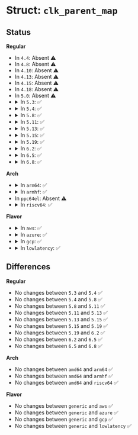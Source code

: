 # Struct: <code>clk_parent_map</code>

## Status
<b>Regular</b>
<ul>
<li>
In <code>4.4</code>: Absent ⚠️
</li>
<li>
In <code>4.8</code>: Absent ⚠️
</li>
<li>
In <code>4.10</code>: Absent ⚠️
</li>
<li>
In <code>4.13</code>: Absent ⚠️
</li>
<li>
In <code>4.15</code>: Absent ⚠️
</li>
<li>
In <code>4.18</code>: Absent ⚠️
</li>
<li>
In <code>5.0</code>: Absent ⚠️
</li>
<li>
<details>
<summary>In <code>5.3</code>: ✅</summary>

```c
struct clk_parent_map {
    const struct clk_hw *hw;
    struct clk_core *core;
    const char *fw_name;
    const char *name;
    int index;
};
```
</details>
</li>
<li>
<details>
<summary>In <code>5.4</code>: ✅</summary>

```c
struct clk_parent_map {
    const struct clk_hw *hw;
    struct clk_core *core;
    const char *fw_name;
    const char *name;
    int index;
};
```
</details>
</li>
<li>
<details>
<summary>In <code>5.8</code>: ✅</summary>

```c
struct clk_parent_map {
    const struct clk_hw *hw;
    struct clk_core *core;
    const char *fw_name;
    const char *name;
    int index;
};
```
</details>
</li>
<li>
<details>
<summary>In <code>5.11</code>: ✅</summary>

```c
struct clk_parent_map {
    const struct clk_hw *hw;
    struct clk_core *core;
    const char *fw_name;
    const char *name;
    int index;
};
```
</details>
</li>
<li>
<details>
<summary>In <code>5.13</code>: ✅</summary>

```c
struct clk_parent_map {
    const struct clk_hw *hw;
    struct clk_core *core;
    const char *fw_name;
    const char *name;
    int index;
};
```
</details>
</li>
<li>
<details>
<summary>In <code>5.15</code>: ✅</summary>

```c
struct clk_parent_map {
    const struct clk_hw *hw;
    struct clk_core *core;
    const char *fw_name;
    const char *name;
    int index;
};
```
</details>
</li>
<li>
<details>
<summary>In <code>5.19</code>: ✅</summary>

```c
struct clk_parent_map {
    const struct clk_hw *hw;
    struct clk_core *core;
    const char *fw_name;
    const char *name;
    int index;
};
```
</details>
</li>
<li>
<details>
<summary>In <code>6.2</code>: ✅</summary>

```c
struct clk_parent_map {
    const struct clk_hw *hw;
    struct clk_core *core;
    const char *fw_name;
    const char *name;
    int index;
};
```
</details>
</li>
<li>
<details>
<summary>In <code>6.5</code>: ✅</summary>

```c
struct clk_parent_map {
    const struct clk_hw *hw;
    struct clk_core *core;
    const char *fw_name;
    const char *name;
    int index;
};
```
</details>
</li>
<li>
<details>
<summary>In <code>6.8</code>: ✅</summary>

```c
struct clk_parent_map {
    const struct clk_hw *hw;
    struct clk_core *core;
    const char *fw_name;
    const char *name;
    int index;
};
```
</details>
</li>
</ul>
<b>Arch</b>
<ul>
<li>
<details>
<summary>In <code>arm64</code>: ✅</summary>

```c
struct clk_parent_map {
    const struct clk_hw *hw;
    struct clk_core *core;
    const char *fw_name;
    const char *name;
    int index;
};
```
</details>
</li>
<li>
<details>
<summary>In <code>armhf</code>: ✅</summary>

```c
struct clk_parent_map {
    const struct clk_hw *hw;
    struct clk_core *core;
    const char *fw_name;
    const char *name;
    int index;
};
```
</details>
</li>
<li>
In <code>ppc64el</code>: Absent ⚠️
</li>
<li>
<details>
<summary>In <code>riscv64</code>: ✅</summary>

```c
struct clk_parent_map {
    const struct clk_hw *hw;
    struct clk_core *core;
    const char *fw_name;
    const char *name;
    int index;
};
```
</details>
</li>
</ul>
<b>Flavor</b>
<ul>
<li>
<details>
<summary>In <code>aws</code>: ✅</summary>

```c
struct clk_parent_map {
    const struct clk_hw *hw;
    struct clk_core *core;
    const char *fw_name;
    const char *name;
    int index;
};
```
</details>
</li>
<li>
<details>
<summary>In <code>azure</code>: ✅</summary>

```c
struct clk_parent_map {
    const struct clk_hw *hw;
    struct clk_core *core;
    const char *fw_name;
    const char *name;
    int index;
};
```
</details>
</li>
<li>
<details>
<summary>In <code>gcp</code>: ✅</summary>

```c
struct clk_parent_map {
    const struct clk_hw *hw;
    struct clk_core *core;
    const char *fw_name;
    const char *name;
    int index;
};
```
</details>
</li>
<li>
<details>
<summary>In <code>lowlatency</code>: ✅</summary>

```c
struct clk_parent_map {
    const struct clk_hw *hw;
    struct clk_core *core;
    const char *fw_name;
    const char *name;
    int index;
};
```
</details>
</li>
</ul>

## Differences
<b>Regular</b>
<ul>
<li>
No changes between <code>5.3</code> and <code>5.4</code> ✅
</li>
<li>
No changes between <code>5.4</code> and <code>5.8</code> ✅
</li>
<li>
No changes between <code>5.8</code> and <code>5.11</code> ✅
</li>
<li>
No changes between <code>5.11</code> and <code>5.13</code> ✅
</li>
<li>
No changes between <code>5.13</code> and <code>5.15</code> ✅
</li>
<li>
No changes between <code>5.15</code> and <code>5.19</code> ✅
</li>
<li>
No changes between <code>5.19</code> and <code>6.2</code> ✅
</li>
<li>
No changes between <code>6.2</code> and <code>6.5</code> ✅
</li>
<li>
No changes between <code>6.5</code> and <code>6.8</code> ✅
</li>
</ul>
<b>Arch</b>
<ul>
<li>
No changes between <code>amd64</code> and <code>arm64</code> ✅
</li>
<li>
No changes between <code>amd64</code> and <code>armhf</code> ✅
</li>
<li>
No changes between <code>amd64</code> and <code>riscv64</code> ✅
</li>
</ul>
<b>Flavor</b>
<ul>
<li>
No changes between <code>generic</code> and <code>aws</code> ✅
</li>
<li>
No changes between <code>generic</code> and <code>azure</code> ✅
</li>
<li>
No changes between <code>generic</code> and <code>gcp</code> ✅
</li>
<li>
No changes between <code>generic</code> and <code>lowlatency</code> ✅
</li>
</ul>
